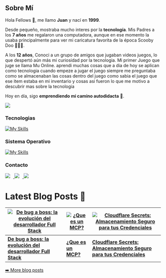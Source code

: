 ## Sobre Mí  

Hola Fellows 👋, me llamo **Juan** y nací en **1999**.  

Desde pequeño, mostraba mucho interes por la **tecnología**. Mis Padres a los **7 años** me regalaron una computadora, aunque en ese momento la usaba principalmente para ver mi caricatura favorita de la época Scooby Doo 🐶🔎😂.

A los **12 años**, Conoci a un grupo de amigos que jugaban videos juegos, lo que despertó aún más mi curiosidad por la tecnologia. Mi primer Juego que juge se llama Mu Online. aprendi muchas cosas que a dia de hoy se aplican como tecnologia cuando empeze a jugar el juego siempre me preguntaba como se almacenaban las cosas dentro del juego como sabia el juego que ese item estaba en mi inventario y cosas asi fueron lo que me motivo a descubrir mas sobre la tecnologia

Hoy en día, sigo **emprendiendo mi camino autodidacta** 🚀.



<a href="https://www.x.com/codegeekery" target="_blank" rel="noreferrer"><img
src="https://img.shields.io/twitter/follow/codegeekery?logo=twitter&style=for-the-badge&color=10b981&labelColor=1c1917"
/></a>

### Tecnologias

[![My Skills](https://skillicons.dev/icons?i=js,py,raspberrypi,react,remix,tailwind,ts,vite,vscode,npm,redis,postgres,nodejs,nginx,nextjs,github,git,express,docker,css,cloudflare,aws,mongodb,notion,prisma,flask,githubactions,gitlab,html,supabase)](https://skillicons.dev)


### Sistema Operativo

[![My Skills](https://skillicons.dev/icons?i=arch,windows,apple)](https://skillicons.dev)


### Contacto

<p align="left">
  <a href="https://www.linkedin.com/in/juan-gouveia/">
    <img src="https://skillicons.dev/icons?i=linkedin" style="margin-right: 10px;" />
  </a>
  <a href="https://x.com/codegeekery">
    <img src="https://skillicons.dev/icons?i=twitter" style="margin-right: 10px;" />
  </a>
  <a href="https://discord.gg/zb5YCe4Zeb">
    <img src="https://skillicons.dev/icons?i=discord" />
  </a>
</p>





# Latest Blog Posts 📝
<!-- ARTICLES:START -->
[![De bug a boss: la evolución del desarrollador Full Stack](https://cdn.sanity.io/images/dtnjj5n5/production/e97e89a07392c52fe9fb32fe2c9c0357c6edf180-1024x1024.png?w=200&h=200)](https://www.codegeekery.com/posts/de-bug-a-boss-la-evolucion-del-desarrollador-full-stack) | [![¿Que es un MCP?](https://cdn.sanity.io/images/dtnjj5n5/production/9f3755d462c7f9bc2fa7ff93df85cb2d45305768-1024x1024.png?w=200&h=200)](https://www.codegeekery.com/posts/que-es-un-mcp) | [![Cloudflare Secrets: Almacenamiento Seguro para tus Credenciales](https://cdn.sanity.io/images/dtnjj5n5/production/458e27c9f60b6c12a62776065d612fc903883ad0-640x480.jpg?w=200&h=200)](https://www.codegeekery.com/posts/cloudflare-secrets-almacenamiento-seguro-para-tus-credenciales)
--- | --- | ---
**[De bug a boss: la evolución del desarrollador Full Stack](https://www.codegeekery.com/posts/de-bug-a-boss-la-evolucion-del-desarrollador-full-stack)** | **[¿Que es un MCP?](https://www.codegeekery.com/posts/que-es-un-mcp)** | **[Cloudflare Secrets: Almacenamiento Seguro para tus Credenciales](https://www.codegeekery.com/posts/cloudflare-secrets-almacenamiento-seguro-para-tus-credenciales)**

[➡️ More blog posts](https://www.codegeekery.com/blog)
<!-- ARTICLES:END -->